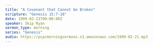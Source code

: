 ```yaml
---
title: "A Covenant that Cannot be Broken"
scripture: "Genesis 15:7-18"
date: 1999-02-21T00:00:00Z
speaker: Skip Ryan
sermon_type: morning
series: "Genesis"
audio: https://pcpcmorningsermons.s3.amazonaws.com/1999-02-21.mp3 
---
```



